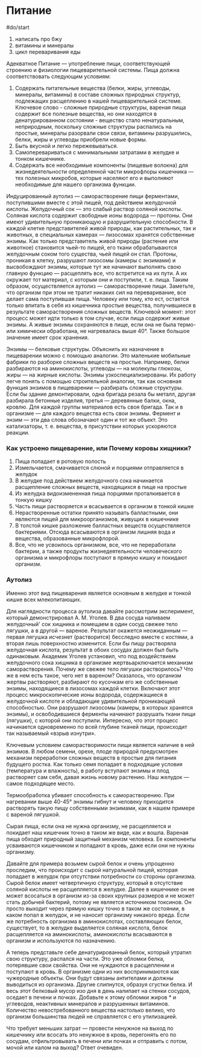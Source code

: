 # Питание
#do/start 
1. написать про бжу
2. витамины и минералы
3. цикл переваривания еды

Адекватное Питание — употребление пищи, соответствующей строению и физиологии пищеварительной системы.
Пища должна соответствовать следующим условиям:
1. Содержать питательные вещества (белки, жиры, углеводы, минералы, витамины) в составе сложных природных структур, подлежащих расщеплению в нашей пищеварительной системе. Ключевое слово - сложные природные структуры, вареная пища содержит все полезные вещества, но они находятся в денатурированном состоянии - вещество стало ненатуральным, неприродным, поскольку сложные структуры распались на простые, минералы разорвали свои связи, витамины разрушились, белки, жиры и углеводы приобрели новые формы.
2. Быть вкусной и легко пережевываться.
3. Самоперевариваться с минимальными затратами в желудке и тонком кишечнике.
4. Содержать все необходимые компоненты (пищевые волокна) для жизнедеятельности определенной части микрофлоры кишечника — тех полезных микробов, которые населяют его и выполняют необходимые для нашего организма функции.

Индуцированный аутолиз — саморастворение пищи ферментами, поступившими вместе с этой пищей, под действием желудочной кислоты. Желудочный сок — это слабый раствор соляной кислоты. Соляная кислота содержит свободные ионы водорода — протоны. Они имеют удивительную проникающую и разрушительную способности. В каждой клетке представителей живой природы, как растительных, так и животных, в специальных камерах — лизосомах хранятся собственные энзимы. Как только представитель живой природы (растение или животное) становится чьей-то пищей, его ткани обрабатываются желудочным соком того существа, чьей пищей он стал. Протоны, проникая в клетку, разрушают лизосомы (камеры с энзимами) и высвобождают энзимы, которые тут же начинают выполнять свою главную функцию — расщеплять все, что встретится на их пути. А их окружает тот материал, с которым они и поступили, т. е. пища. Таким образом, осуществляется аутолиз — саморастворение пищи. Заметьте, что организм при этом не тратит никаких сил на переваривание, все делает сама поступившая пища. Человеку или тому, кто ест, остается только впитать в себя из кишечника простые вещества, получившиеся в результате саморастворения сложных веществ. Ключевой момент: этот процесс может идти только в том случае, если пища содержит живые энзимы. А живые энзимы сохраняются в пище, если она не была термо- или химически обработана, не нагревалась выше 40°. Также большое значение имеет срок хранения.

Энзимы — белковые структуры. Объяснить их назначение в пищеварении можно с помощью аналогии. Это маленькие мобильные фабрики по разборке сложных веществ на простые. Например, белки разбираются на аминокислоты, углеводы — на молекулы глюкозы, жиры — на жирные кислоты. Энзимы узкоспециализированы. Их работу легче понять с помощью строительной аналогии, так как основная функция энзимов в пищеварении — разбирать сложные структуры. Если бы здание демонтировали, одна бригада резала бы металл, другая разбирала бетонные изделия, третья — деревянные балки, окна, кровлю. Для каждой группы материалов есть своя бригада. Так и в организме — для каждого вещества есть свои энзимы. Фермент и энзим — эти два слова обозначают один и тот же объект. Это катализаторы, т. е. вещества, в присутствии которых ускоряются реакции.

### Как устроено пищеварение, или Почему коровы хищники?
1. Пища попадает в ротовую полость
2. Измельчается, смачивается слюной и порциями отправляется в желудок
3. В желудке под действием желудочного сока начинается расщепление сложных веществ, находящихся в пище на простые
4. Из желудка видоизмененная пища порциями проталкивается в тонкую кишку
5. Часть пищи растворяется и всасывается в организм в тонкой кишке
6. Нерастворенные остатки принято называть балластными, они являются пищей для микроорганизмов, живущих в кишечнике
7. В толстой кишке разложение балластных веществ осуществляется бактериями. Отсюда всасываются в организм лишняя вода и вещества, образованные микрофлорой.
8. Все, что не усвоилось организмом, все, что не переработали бактерии, а также продукты жизнедеятельности человеческого организма и микрофлоры поступают в прямую кишку и покидают организм.

### Аутолиз
Именно этот вид пищеварения является основным в желудке и тонкой кишке всех млекопитающих.

Для наглядности процесса аутолиза давайте рассмотрим эксперимент, который демонстрировал А. М. Уголев. В два сосуда наливаем желудочный' сок хищника и помещаем в один сосуд свежее тело лягушки, а в другой — вареное. Результат окажется неожиданным — первая лягушка исчезнет (растворится) бесследно вместе с костями, а вторая лишь поверхностно изменится. Если бы пищу растворяла желудочная кислота, результат в обоих сосудах должен был быть одинаковым. Академик Уголев установил, что под воздействием желудочного сока хищника в организме жертвьарключается механизм саморастворения. Почему же свежее тело лягушки растворилось? Что же в нем есть такое, чего нет в вареном? Оказалось, что организм жертвы растворяют, разбирают по кусочкам его же собственные энзимы, находящиеся в лизосомах каждой клетки. Включают этот процесс микроскопические ионы водорода, содержащиеся в желудочной кислоте и обладающие удивительной проникающей способностью. Они разрушают лизосомы (камеры, в которых хранятся энзимы), и освободившиеся ферменты начинают разрушать ткани пищи (лягушки), с которой они поступили. Интересно, что этот процесс начинается одновременно по всей глубине тканей пищи, происходит так называемый «взрыв изнутри».

Ключевым условием саморастворимости пищи является наличие в ней энзимов. В любом семени, орехе, плоде природой предусмотрен механизм переработки сложных веществ в простые для питания будущего ростка. Как только семя попадает в подходящие условия (температура и влажность), в работу вступают энзимы и плод растворяет сам себя, давая жизнь новому растению. Наш желудок — самое подходящее место.

Термообработка убивает способность к саморастворению. При нагревании выше 40-45° энзимы гибнут и человеку приходится растворять такую пищу собственными энзимами, как в нашем примере с вареной лягушкой.

Сырая пища, если она не нужна организму, не расщепляется и покидает наш кишечник точно в таком же виде, как и вошла. Вареная пища обходит природный защитный механизм человека. Ее компоненты усваиваются кишечником и попадают в кровь, даже если они не нужны организму. 

Давайте для примера возьмем сырой белок и очень упрощенно проследим, что происходит с сырой натуральной пищей, которая попадает в желудок при отсутствии потребности со стороны организма. Сырой белок имеет четвертичную структуру, который в отсутствие соляной кислоты не расщепляется в желудке. Далее в кишечнике он не может всосаться в организм из-за своих крупных размеров и не может стать добычей бактерий, потому не является источником токсинов. Он просто выходит через прямую кишку точно в таком же состоянии, в каком попал в желудок, и не наносит организму никакого вреда. Если же потребность организма в аминокислотах, составляющих белок, существует, то в желудке выделяется соляная кислота, белок расщепляется на аминокислоты, аминокислоты всасываются в организм и используются по назначению.

А теперь представьте себе денатурированный белок, который утратил свою структуру, распался на части. Это уже обломки белка, потерявшие свои свойства. Они не нуждаются в расщеплении и поступают в кровь. В организме одни из них воспринимаются как чужеродные объекты. Они будут связаны антителами и должны выводиться из организма. Другие слипнутся, образуя сгустки белка. И весь этот белковый мусор изо дня в день налипает на стенки сосудов, оседает в печени и почках. Добавьте к этому обломки жиров * и углеводов, неактивных минералов и разрушенных витаминов. Количество невостребованного вещества настолько велико, что организм большинства людей не справляется с его утилизацией.

Что требует меньших затрат — провести ненужное на выход по кишечнику или всосать это ненужное в кровь, перегонять его по сосудам, отфильтровывать в печени или почках и отправить с потом, мочой или калом на выход? Ответ очевиден.